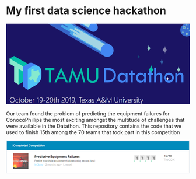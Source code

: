 # My first data science hackathon
![Alt Text](Datathon.png)

Our team found the problem of predicting the equipment failures for ConocoPhillips the most exciting amongst the multitude of challenges that were available in the Datathon. This repository contains the code that we used to finish 15th among the 70 teams that took part in this competition

![Alt Text](Kaggle_Rank.png)
